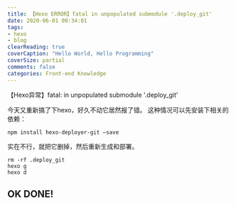 ```yaml
---
title: 【Hexo ERROR】fatal in unpopulated submodule '.deploy_git'
date: 2020-06-01 00:34:01
tags:
- hexo
- blog
clearReading: true
coverCaption: "Hello World, Hello Programming"
coverSize: partial
comments: false
categories: Front-end Knowledge
---
```

【Hexo异常】fatal: in unpopulated submodule '.deploy_git'
<!--more-->
今天又重新搞了下hexo，好久不动它居然报了错。
这种情况可以先安装下相关的依赖：
```
npm install hexo-deployer-git –save
```

实在不行，就把它删掉，然后重新生成和部署。
```
rm -rf .deploy_git
hexo g
hexo d
```

OK DONE!
---
